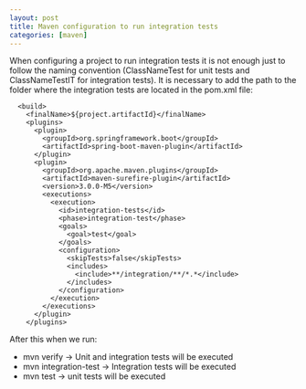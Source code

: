 ```yaml
---
layout: post
title: Maven configuration to run integration tests
categories: [maven]
---  
```


When configuring a project to run integration tests it is not enough just to follow the naming convention (ClassNameTest for unit tests and ClassNameTestIT for integration tests). It is necessary to add the path to the folder where the integration tests are located in the pom.xml file:      
```
  <build>
    <finalName>${project.artifactId}</finalName>
    <plugins>
      <plugin>
        <groupId>org.springframework.boot</groupId>
        <artifactId>spring-boot-maven-plugin</artifactId>
      </plugin>
      <plugin>
        <groupId>org.apache.maven.plugins</groupId>
        <artifactId>maven-surefire-plugin</artifactId>
        <version>3.0.0-M5</version>
        <executions>
          <execution>
            <id>integration-tests</id>
            <phase>integration-test</phase>
            <goals>
              <goal>test</goal>
            </goals>
            <configuration>
              <skipTests>false</skipTests>
              <includes>
                <include>**/integration/**/*.*</include>
              </includes>
            </configuration>
          </execution>
        </executions>
      </plugin>
    </plugins>
```  
After this when we run: 
- mvn verify -> Unit and integration tests will be executed
- mvn integration-test -> Integration tests will be executed
- mvn test -> unit tests will be executed